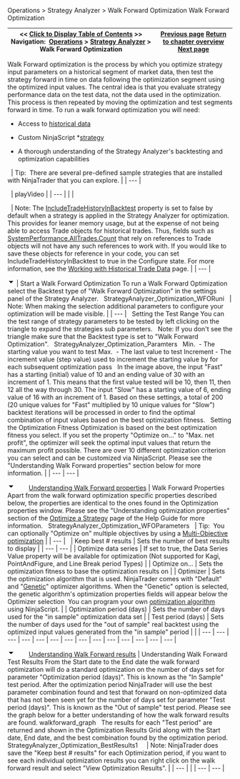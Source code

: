 ﻿
Operations \> Strategy Analyzer \> Walk Forward Optimization
Walk Forward Optimization

| \<\< [Click to Display Table of Contents](walk_forward_optimize_a_strate.md) \>\> **Navigation:**     [Operations](operations.md) \> [Strategy Analyzer](strategy_analyzer.md) \> Walk Forward Optimization | [Previous page](optimization_fitness_metrics.md) [Return to chapter overview](strategy_analyzer.md) [Next page](anchored-walk-forward-optimiza.md) |
| --- | --- |
Walk Forward optimization is the process by which you optimize strategy input parameters on a historical segment of market data, then test the strategy forward in time on data following the optimization segment using the optimized input values. The central idea is that you evaluate strategy performance data on the test data, not the data used in the optimization. This process is then repeated by moving the optimization and test segments forward in time. To run a walk forward optimization you will need:
 
- Access to [historical data](data_by_provider.md)

- Custom NinjaScript \*[strategy](strategy.md) 

- A thorough understanding of the Strategy Analyzer's backtesting and optimization capabilities

 
| Tip:  There are several pre\-defined sample strategies that are installed with NinjaTrader that you can explore. |
| --- |

 
| playVideo |
| --- |
|  |

 
| Note: The [IncludeTradeHistoryInBacktest](includetradehistoryinbacktest.md) property is set to false by default when a strategy is applied in the Strategy Analyzer for optimization. This provides for leaner memory usage, but at the expense of not being able to access Trade objects for historical trades. Thus, fields such as [SystemPerformance.AllTrades.Count](alltrades.md) that rely on references to Trade objects will not have any such references to work with. If you would like to save these objects for reference in your code, you can set IncludeTradeHistoryInBacktest to true in the Configure state. For more information, see the [Working with Historical Trade Data](strategyanalyzer_properties_2.md) page. |
| --- |

![tog_minus](tog_minus.gif)
| Start a Walk Forward Optimization To run a Walk Forward Optimization select the Backtest type of "Walk Forward Optimization" in the settings panel of the Strategy Analyzer.    StrategyAnalyzer_Optimization_WFORuni     | Note: When making the selection additional parameters to configure your optimization will be made visible. | | --- |      Setting the Test Range You can the test range of strategy parameters to be tested by left clicking on the triangle to expand the strategies sub parameters.   Note: If you don't see the triangle make sure that the Backtest type is set to "Walk Forward Optimization".   StrategyAnalyzer_Optimization_Paramters   Min.  \- The starting value you want to test  Max.  \- The last value to test  Increment \- The increment value (step value) used to increment the starting value by for each subsequent optimization pass   In the image above, the input "Fast" has a starting (initial) value of 10 and an ending value of 30 with an increment of 1\. This means that the first value tested will be 10, then 11, then 12 all the way through 30\. The input "Slow" has a starting value of 6, ending value of 16 with an increment of 1\. Based on these settings, a total of 200 (20 unique values for "Fast" multiplied by 10 unique values for "Slow") backtest iterations will be processed in order to find the optimal combination of input values based on the best optimization fitness.   Setting the Optimization Fitness  Optimization is based on the best optimization fitness you select. If you set the property "Optimize on..." to "Max. net profit", the optimizer will seek the optimal input values that return the maximum profit possible. There are over 10 different optimization criterion you can select and can be customized via NinjaScript. Please see the "Understanding Walk Forward properties" section below for more information. |
| --- | --- |

![tog_minus](tog_minus.gif)        [Understanding Walk Forward properties](javascript:HMToggle('toggle','UnderstandingWalkForwardProperties','UnderstandingWalkForwardProperties_ICON'))
| Walk Forward Properties Apart from the walk forward optimization specific properties described below, the properties are identical to the ones found in the Optimization properties window. Please see the "Understanding optimization properties" section of the [Optimize a Strategy](optimize_a_strategy.md) page of the Help Guide for more information.   StrategyAnalyzer_Optimization_WFOParameters     | Tip:  You can optionally "Optimize on" multiple objectives by using a [Multi\-Objective optimization](multi-objective_optimization.md) | | --- |        | Keep best \# results | Sets the number of best results to display | | --- | --- | | Optimize data series | If set to true, the Data Series Value property will be available for optimization (Not supported for Kagi, PointAndFigure, and Line Break period Types) | | Optimize on... | Sets the optimization fitness to base the optimization results on | | Optimizer | Sets the optimization algorithm that is used. NinjaTrader comes with "Default" and "[Genetic](genetic_algorithm.md)" optimizer algorithms. When the "Genetic" option is selected, the genetic algorithm's optimization properties fields will appear below the Optimizer selection  You can program your own [optimization algorithm](optimizer.md) using NinjaScript. | | Optimization period (days) | Sets the number of days used for the "in sample" optimization data set | | Test period (days) | Sets the number of days used for the "out of sample" real backtest using the optimized input values generated from the "in sample" period | |
| --- | --- | --- | --- | --- | --- | --- | --- | --- | --- | --- | --- | --- | --- |

![tog_minus](tog_minus.gif)        [Understanding Walk Forward results](javascript:HMToggle('toggle','UnderstandingWalkForwardResults','UnderstandingWalkForwardResults_ICON'))
| Understanding Walk Forward Test Results From the Start date to the End date the walk forward optimization will do a standard optimization on the number of days set for parameter "Optimization period (days)". This is known as the "In Sample" test period. After the optimization period NinjaTrader will use the best parameter combination found and test that forward on non\-optimized data that has not been seen yet for the number of days set for parameter "Test period (days)". This is known as the "Out of sample" test period. Please see the graph below for a better understanding of how the walk forward results are found. walkforward_graph   The results for each "Test period" are returned and shown in the Optimization Results Grid along with the Start date, End date, and the best combination found by the optimization period.   StrategyAnalyzer_Optimization_BestResults1       | Note: NinjaTrader does save the "Keep best \# results" for each Optimization period, if you want to see each individual optimization results you can right click on the walk forward result and select "View Optimization Results". | | --- | |
| --- | --- |
